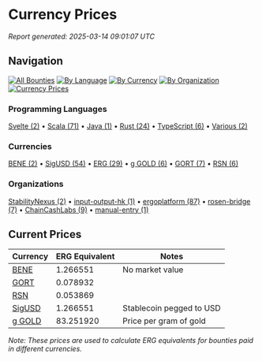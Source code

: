 # Currency Prices

*Report generated: 2025-03-14 09:01:07 UTC*

## Navigation

[![All Bounties](https://img.shields.io/badge/All_Bounties-107-blue)](all.md) [![By Language](https://img.shields.io/badge/By_Language-6-green)](all.md#bounties-by-programming-language) [![By Currency](https://img.shields.io/badge/By_Currency-6-yellow)](all.md#bounties-by-currency) [![By Organization](https://img.shields.io/badge/By_Organization-6-orange)](all.md#bounties-by-organization) [![Currency Prices](https://img.shields.io/badge/Currency_Prices-5-purple)](currency_prices.md)

### Programming Languages

[Svelte (2)](by_language/svelte.md) • [Scala (71)](by_language/scala.md) • [Java (1)](by_language/java.md) • [Rust (24)](by_language/rust.md) • [TypeScript (6)](by_language/typescript.md) • [Various (2)](by_language/various.md)

### Currencies

[BENE (2)](by_currency/bene.md) • [SigUSD (54)](by_currency/sigusd.md) • [ERG (29)](by_currency/erg.md) • [g GOLD (6)](by_currency/gold.md) • [GORT (7)](by_currency/gort.md) • [RSN (6)](by_currency/rsn.md)

### Organizations

[StabilityNexus (2)](by_org/stabilitynexus.md) • [input-output-hk (1)](by_org/input-output-hk.md) • [ergoplatform (87)](by_org/ergoplatform.md) • [rosen-bridge (7)](by_org/rosen-bridge.md) • [ChainCashLabs (9)](by_org/chaincashlabs.md) • [manual-entry (1)](by_org/manual-entry.md)

## Current Prices

| Currency | ERG Equivalent | Notes |
|----------|----------------|-------|
| [BENE](by_currency/bene.md) | 1.266551 | No market value |
| [GORT](by_currency/gort.md) | 0.078932 |  |
| [RSN](by_currency/rsn.md) | 0.053869 |  |
| [SigUSD](by_currency/sigusd.md) | 1.266551 | Stablecoin pegged to USD |
| [g GOLD](by_currency/gold.md) | 83.251920 | Price per gram of gold |

*Note: These prices are used to calculate ERG equivalents for bounties paid in different currencies.*
